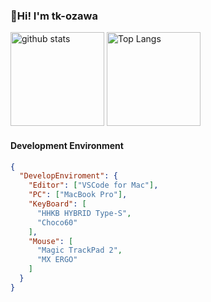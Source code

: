 ### 👋Hi! I'm tk-ozawa

<p align="left"> 
  <img alt="github stats" height="150px" src="https://github-readme-stats.vercel.app/api?username=tk-ozawa&count_private=true&show_icons=true&show_icons=true&theme=algolia" />
  <img alt="Top Langs" height="150px" src="https://github-readme-stats.vercel.app/api/top-langs/?username=tk-ozawa&layout=compact&count_private=true&show_icons=true&show_icons=true&theme=algolia" />
</p>

#### Development Environment

```json
{
  "DevelopEnviroment": {
    "Editor": ["VSCode for Mac"],
    "PC": ["MacBook Pro"],
    "KeyBoard": [
      "HHKB HYBRID Type-S",
      "Choco60"
    ],
    "Mouse": [
      "Magic TrackPad 2",
      "MX ERGO"
    ]
  }
}
```
